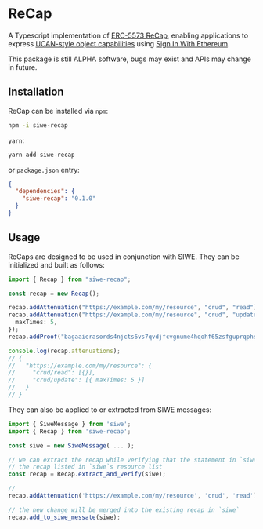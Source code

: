 # ReCap

A Typescript implementation of [ERC-5573 ReCap](https://eips.ethereum.org/EIPS/eip-5573), enabling applications to express [UCAN-style object capabilities](https://github.com/ucan-wg/spec) using [Sign In With Ethereum](https://eips.ethereum.org/EIPS/eip-4361).

This package is still ALPHA software, bugs may exist and APIs may change in future.

## Installation

ReCap can be installed via `npm`:

```sh
npm -i siwe-recap
```

`yarn`:

```sh
yarn add siwe-recap
```

or `package.json` entry:

```json
{
  "dependencies": {
    "siwe-recap": "0.1.0"
  }
}
```

## Usage

ReCaps are designed to be used in conjunction with SIWE. They can be initialized and built as follows:

```typescript
import { Recap } from "siwe-recap";

const recap = new Recap();

recap.addAttenuation("https://example.com/my/resource", "crud", "read");
recap.addAttenuation("https://example.com/my/resource", "crud", "update", {
  maxTimes: 5,
});
recap.addProof("bagaaierasords4njcts6vs7qvdjfcvgnume4hqohf65zsfguprqphs3icwea");

console.log(recap.attenuations);
// {
//   "https://example.com/my/resource": {
//     "crud/read": [{}],
//     "crud/update": [{ maxTimes: 5 }]
//   }
// }
```

They can also be applied to or extracted from SIWE messages:

```typescript
import { SiweMessage } from 'siwe';
import { Recap } from 'siwe-recap';

const siwe = new SiweMessage( ... );

// we can extract the recap while verifying that the statement in `siwe` matches
// the recap listed in `siwe`s resource list
const recap = Recap.extract_and_verify(siwe);

//
recap.addAttenuation('https://example.com/my/resource', 'crud', 'read');

// the new change will be merged into the existing recap in `siwe`
recap.add_to_siwe_messate(siwe);
```
